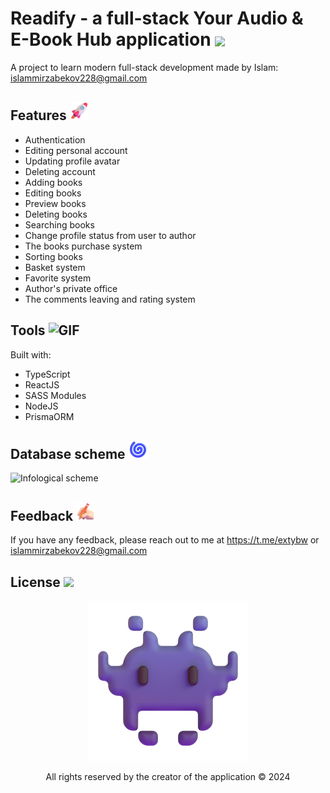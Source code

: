 # Readify - a full-stack Your Audio & E-Book Hub application <img align="center" src="https://emojis.slackmojis.com/emojis/images/1584726375/8272/blob-cool.gif?1584726375" width="28" />

A project to learn modern full-stack development made by Islam: islammirzabekov228@gmail.com

## Features <img src="https://github.com/Tarikul-Islam-Anik/tarikul-islam-anik/blob/main/assets/images/Rocket.png?raw=true" width="30"/>
- Authentication
- Editing personal account
- Updating profile avatar
- Deleting account
- Adding books
- Editing books
- Preview books
- Deleting books
- Searching books
- Change profile status from user to author
- The books purchase system
- Sorting books
- Basket system
- Favorite system
- Author's private office
- The comments leaving and rating system


## Tools <img alt="GIF" src="https://github.com/SP-XD/SP-XD/blob/main/images/Developer.gif" width="40" />
Built with:
- TypeScript
- ReactJS
- SASS Modules
- NodeJS
- PrismaORM

## Database scheme <img src="https://github.com/Tarikul-Islam-Anik/tarikul-islam-anik/blob/main/assets/images/Cyclone.png?raw=true" width="30">
![Infological scheme](https://github.com/arimaww/readify/assets/74357802/aef81caf-4f04-4b22-b5e0-6887a7384922)

## Feedback <img src="https://github.com/Tarikul-Islam-Anik/tarikul-islam-anik/blob/main/assets/images/Writing%20Hand%20Light%20Skin%20Tone.png?raw=true" width="30"/>

If you have any feedback, please reach out to me at https://t.me/extybw or islammirzabekov228@gmail.com

## License <img src="https://media.giphy.com/media/VgCDAzcKvsR6OM0uWg/giphy.gif" width="50">

<div align='center'><img src="https://github.com/Tarikul-Islam-Anik/tarikul-islam-anik/blob/main/assets/images/Alien%20Monster.png?raw=true" /></div>

<p align='center'>All rights reserved by the creator of the application © 2024</p>
